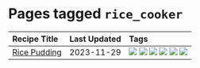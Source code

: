 # Pages tagged `rice_cooker`

|Recipe Title|Last Updated|Tags
|:---|:---|:---|
|[Rice Pudding](../recipes/ricepudding.md)|2023-11-29|[![](https://img.shields.io/badge/tag-dairy-c6d429)](../tags/dairy.md) [![](https://img.shields.io/badge/tag-dessert-4e6ea)](../tags/dessert.md) [![](https://img.shields.io/badge/tag-easy-cb29b)](../tags/easy.md) [![](https://img.shields.io/badge/tag-rice-062ab)](../tags/rice.md) [![](https://img.shields.io/badge/tag-rice_cooker-e5fa6f)](../tags/rice_cooker.md) [![](https://img.shields.io/badge/tag-vegetarian-f6b493)](../tags/vegetarian.md)|